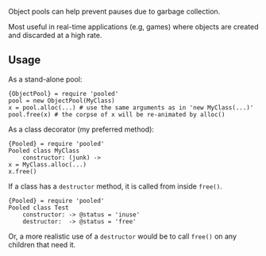 
Object pools can help prevent pauses due to garbage collection.

Most useful in real-time applications (e.g, games) where objects are created and
discarded at a high rate.

Usage
-----

As a stand-alone pool:

	{ObjectPool} = require 'pooled'
	pool = new ObjectPool(MyClass)
	x = pool.alloc(...) # use the same arguments as in 'new MyClass(...)'
	pool.free(x) # the corpse of x will be re-animated by alloc()

As a class decorator (my preferred method):

	{Pooled} = require 'pooled'
	Pooled class MyClass
		constructor: (junk) ->
	x = MyClass.alloc(...)
	x.free()

If a class has a `destructor` method, it is called from inside `free()`.

	{Pooled} = require 'pooled'
	Pooled class Test
		constructor: -> @status = 'inuse'
		destructor:  -> @status = 'free'

Or, a more realistic use of a `destructor` would be to call `free()` on
any children that need it.
